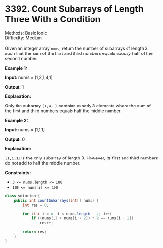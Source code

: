 # 3392. Count Subarrays of Length Three With a Condition  

  Methods: Basic logic </br> Difficulty: Medium </br> </br>Given an integer array `nums`, return the number of subarrays of length 3 such that the sum of the first and third numbers equals *exactly* half of the second number.

**Example 1:**



**Input:** nums = [1,2,1,4,1]

**Output:** 1

**Explanation:**

Only the subarray `[1,4,1]` contains exactly 3 elements where the sum of the first and third numbers equals half the middle number.

**Example 2:**

**Input:** nums = [1,1,1]

**Output:** 0

**Explanation:**

`[1,1,1]` is the only subarray of length 3. However, its first and third numbers do not add to half the middle number.

**Constraints:**

- `3 <= nums.length <= 100`
- `100 <= nums[i] <= 100`
```java
class Solution {
    public int countSubarrays(int[] nums) {
        int res = 0;

        for (int i = 0; i < nums.length - 2; i++) 
            if ((nums[i] + nums[i + 2]) * 2 == nums[i + 1])
                res++;
                
        return res;
    }
}
```

